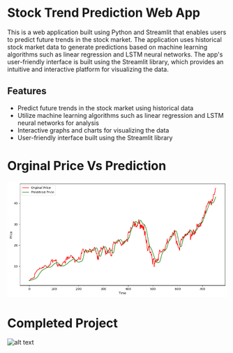 # Stock Trend Prediction Web App

This is a web application built using Python and Streamlit that enables users to predict future trends in the stock market. The application uses historical stock market data to generate predictions based on machine learning algorithms such as linear regression and LSTM neural networks. The app's user-friendly interface is built using the Streamlit library, which provides an intuitive and interactive platform for visualizing the data.

## Features

- Predict future trends in the stock market using historical data
- Utilize machine learning algorithms such as linear regression and LSTM neural networks for analysis
- Interactive graphs and charts for visualizing the data
- User-friendly interface built using the Streamlit library

# Orginal Price Vs Prediction

<img src="https://github.com/Underemployed/Python-Stock-Trend-Prediction/blob/main/test.png">

# Completed Project

![alt text]("https://github.com/Underemployed/Python-Stock-Trend-Prediction/blob/main/screenshot.png?raw=true")
